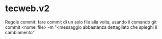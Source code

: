 # tecweb.v2

Regole commit:
fare commit di un solo file alla volta, usando il comando
  git commit <nome_file> -m "<messaggio abbastanza dettagliato che spieghi il cambiamento"
